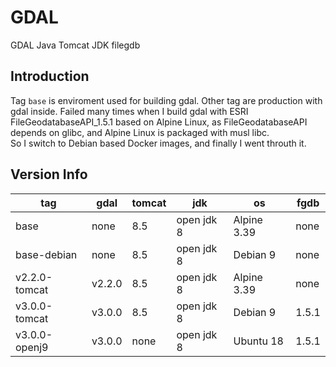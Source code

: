 # GDAL

GDAL Java Tomcat JDK filegdb

## Introduction

Tag `base` is enviroment used for building gdal.
Other tag are production with gdal inside.
Failed many times when I build gdal with ESRI FileGeodatabaseAPI_1.5.1 based on Alpine Linux, as FileGeodatabaseAPI depends on glibc, and Alpine Linux is packaged with musl libc.  
So I switch to Debian based Docker images,  and finally I went throuth it.

## Version Info

| tag | gdal | tomcat | jdk | os | fgdb |
| - | - | - | - | - | - |
| base | none | 8.5 | open jdk 8 | Alpine 3.39 | none |
| base-debian | none | 8.5 | open jdk 8 | Debian 9 | none |
| v2.2.0-tomcat | v2.2.0 | 8.5 | open jdk 8 | Alpine 3.39 | none |
| v3.0.0-tomcat | v3.0.0 | 8.5 | open jdk 8 | Debian 9 | 1.5.1 |
| v3.0.0-openj9 | v3.0.0 | none | open jdk 8 | Ubuntu 18 | 1.5.1 |
